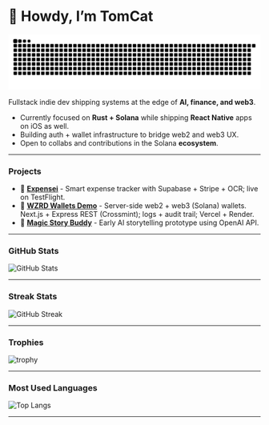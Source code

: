 # 👋 Howdy, I’m TomCat
<picture>
  <source media="(prefers-color-scheme: dark)" srcset="https://raw.githubusercontent.com/TomCat-415/TomCat-415/output/github-snake-dark.svg" />
  <source media="(prefers-color-scheme: light)" srcset="https://raw.githubusercontent.com/TomCat-415/TomCat-415/output/github-snake.svg" />
  <img alt="github-snake" src="https://raw.githubusercontent.com/TomCat-415/TomCat-415/output/github-snake.svg" />
</picture>

Fullstack indie dev shipping systems at the edge of **AI, finance, and web3**.  

- Currently focused on **Rust + Solana** while shipping **React Native** apps on iOS as well.
- Building auth + wallet infrastructure to bridge web2 and web3 UX.
- Open to collabs and contributions in the Solana **ecosystem**.

---

### Projects
- 📱 [**Expensei**](https://github.com/TomCat-415/ExpenseiMobile-Public) - Smart expense tracker with Supabase + Stripe + OCR; live on TestFlight.  
- 🔢 [**WZRD Wallets Demo**](https://github.com/TomCat-415/wallets-quickstart) - Server-side web2 + web3 (Solana) wallets. Next.js + Express REST (Crossmint); logs + audit trail; Vercel + Render.
- 🌈 [**Magic Story Buddy**](https://msbtest1.vercel.app) - Early AI storytelling prototype using OpenAI API.     

---

### GitHub Stats
![GitHub Stats](https://github-readme-stats-alpha-drab-49.vercel.app/api?username=TomCat-415&show_icons=true&count_private=true&theme=tokyonight)

---

### Streak Stats
![GitHub Streak](https://github-readme-streak-stats-rouge-omega.vercel.app/?user=TomCat-415&theme=tokyonight&date_format=j%20M%5B%20Y%5D&hide_border=true&card_width=480&v=1)

---

### Trophies
![trophy](https://github-profile-trophy.vercel.app/?username=TomCat-415&theme=tokyonight&margin-w=15)

---

### Most Used Languages
![Top Langs](https://github-readme-stats-alpha-drab-49.vercel.app/api/top-langs/?username=TomCat-415&layout=compact&theme=tokyonight&count_private=true)

---
